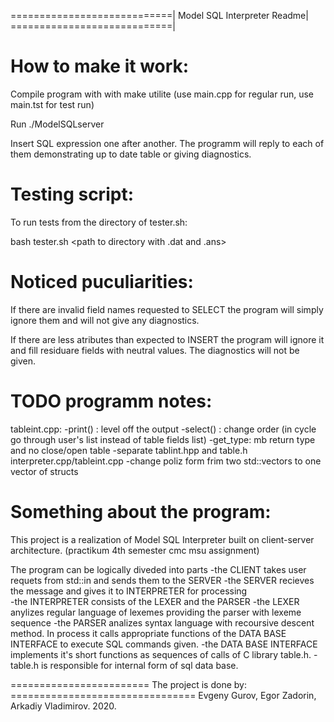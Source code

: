 ============================|
Model SQL Interpreter Readme|
============================|


How to make it work:
====================

Compile program with with make utilite 
(use main.cpp for regular run, use main.tst for test run)

Run ./ModelSQLserver

Insert SQL expression one after another. The programm will reply to each of them 
demonstrating up to date table or giving diagnostics.


Testing script:
===============

To run tests from the directory of tester.sh:

bash tester.sh <path to compiled prog> <path to directory with .dat and .ans>

Noticed puculiarities:
======================

If there are invalid field names requested to SELECT the program will simply
ignore them and will not give any diagnostics.

If there are less atributes than expected to INSERT the program will ignore it 
and fill residuare fields with neutral values. The diagnostics will not be
given.

TODO  programm notes:
=====================

tableint.cpp:
    -print() : level off the output
    -select() : change order (in cycle go through user's list instead of table
    fields list)
    -get_type: mb return type and no close/open table
    -separate tablint.hpp and table.h 
interpreter.cpp/tableint.cpp
    -change poliz form frim two std::vectors to one vector of structs

Something about the program:
============================

This project is a realization of Model SQL Interpreter built on client-server
architecture. (practikum 4th semester cmc msu assignment)

The program can be logically diveded into parts
    -the CLIENT takes user requets from std::in and sends them to the SERVER 
    -the SERVER recieves the message and gives it to  INTERPRETER for processing        
    -the INTERPRETER consists of the LEXER and the PARSER
    -the LEXER anylizes regular language of lexemes providing the parser with lexeme sequence 
    -the PARSER analizes syntax language with recoursive descent method. In process it calls
        appropriate functions of the DATA BASE INTERFACE to execute SQL commands given.
    -the DATA BASE INTERFACE implements it's short functions as sequences of
        calls of C library table.h.
    -table.h is responsible for internal form of sql data base.

========================
The project is done by: ================================
    Evgeny Gurov, Egor Zadorin, Arkadiy Vladimirov. 2020.
